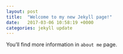 ```yaml
---
layout: post
title:  "Welcome to my new Jekyll page!"
date:   2017-03-06 10:58:19 +0000
categories: jekyll update
---
```

You’ll find more information in `about me` page.
